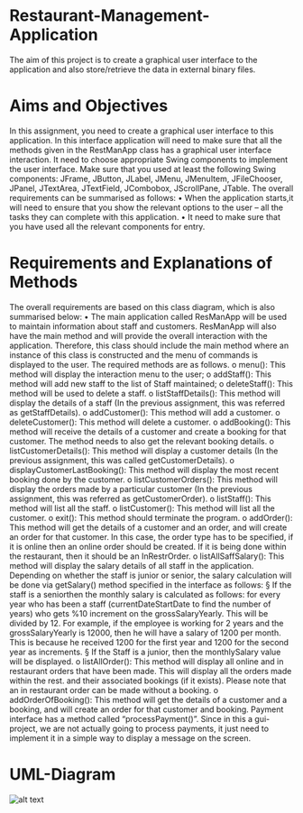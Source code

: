 # Restaurant-Management-Application
The aim of this project is to create a graphical user interface to the application and also store/retrieve the data in external binary
files. 

# Aims and Objectives

In this assignment, you need to create a graphical user interface to this application. In
this interface application will need to make sure that all the methods given in the RestManApp
class has a graphical user interface interaction. It need to choose appropriate Swing
components to implement the user interface. Make sure that you used at least the
following Swing components: JFrame, JButton, JLabel, JMenu, JMenuItem, JFileChooser, JPanel, JTextArea, JTextField, JCombobox, JScrollPane, JTable. The
overall requirements can be summarised as follows:
• When the application starts,it will need to ensure that you show the relevant
options to the user – all the tasks they can complete with this application.
• It need to make sure that you have used all the relevant components for entry. 

# Requirements and Explanations of Methods

The overall requirements are based on this class diagram, which is also summarised
below:
• The main application called ResManApp will be used to maintain information
about staff and customers. ResManApp will also have the main method and will
provide the overall interaction with the application. Therefore, this class should
include the main method where an instance of this class is constructed and the
menu of commands is displayed to the user. The required methods are as follows. 
o menu(): This method will display the interaction menu to the user;
o addStaff(): This method will add new staff to the list of Staff maintained;
o deleteStaff(): This method will be used to delete a staff.
o listStaffDetails(): This method will display the details of a staff (In the
previous assignment, this was referred as getStaffDetails).
o addCustomer(): This method will add a customer.
o deleteCustomer(): This method will delete a customer.
o addBooking(): This method will receive the details of a customer and
create a booking for that customer. The method needs to also get the
relevant booking details.
o listCustomerDetails(): This method will display a customer details (In
the previous assignment, this was called getCustomerDetails).
o displayCustomerLastBooking(): This method will display the most
recent booking done by the customer.
o listCustomerOrders(): This method will display the orders made by a
particular customer (In the previous assignment, this was referred as
getCustomerOrder).
o listStaff(): This method will list all the staff.
o listCustomer(): This method will list all the customer.
o exit(): This method should terminate the program.
o addOrder(): This method will get the details of a customer and an order,
and will create an order for that customer. In this case, the order type
has to be specified, if it is online then an online order should be created.
If it is being done within the restaurant, then it should be an
InRestrOrder.
o listAllSaffSalary(): This method will display the salary details of all
staff in the application. Depending on whether the staff is junior or
senior, the salary calculation will be done via getSalary() method
specified in the interface as follows:
§ If the staff is a seniorthen the monthly salary is calculated as
follows: for every year who has been a staff (currentDateStartDate to find the number of years) who gets %10 increment
on the grossSalaryYearly. This will be divided by 12. For
example, if the employee is working for 2 years and the
grossSalaryYearly is 12000, then he will have a salary of 1200 per month. This is because he received 1200 for the first year
and 1200 for the second year as increments.
§ If the Staff is a junior, then the monthlySalary value will be
displayed.
o listAllOrder(): This method will display all online and in restaurant
orders that have been made. This will display all the orders made within
the rest. and their associated bookings (if it exists). Please note that an
in restaurant order can be made without a booking.
o addOrderOfBooking(): This method will get the details of a customer
and a booking, and will create an order for that customer and booking.
Payment interface has a method called “processPayment()”. Since in this
a gui-project, we are not actually going to process payments, it just need to
implement it in a simple way to display a message on the screen.

# UML-Diagram

![alt text](https://i.imgur.com/W6VMU6T.png)

